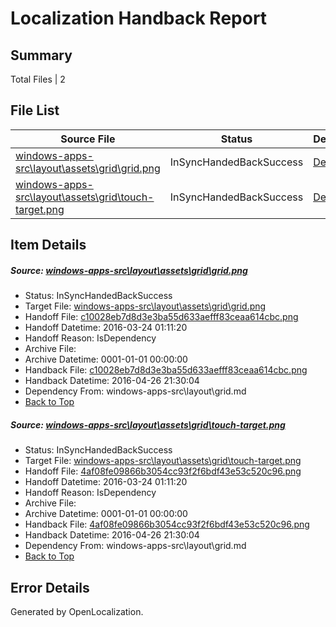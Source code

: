 # <a name='report-top'></a> Localization Handback Report

## Summary
 Total Files | 2

## File List
 Source File | Status | Details 
 ----------- | ------ | ------- 
 [windows-apps-src\layout\assets\grid\grid.png](https://github.com/Microsoft/windows-apps/blob/8603569e780b9804d116f7e3151a72b2c4d627a8/windows-apps-src/layout/assets/grid/grid.png) | InSyncHandedBackSuccess | [Details](#c10028eb7d8d3e3ba55d633aefff83ceaa614cbc2949)
 [windows-apps-src\layout\assets\grid\touch-target.png](https://github.com/Microsoft/windows-apps/blob/8603569e780b9804d116f7e3151a72b2c4d627a8/windows-apps-src/layout/assets/grid/touch-target.png) | InSyncHandedBackSuccess | [Details](#4af08fe09866b3054cc93f2f6bdf43e53c520c962950)

## Item Details
##### <a name='c10028eb7d8d3e3ba55d633aefff83ceaa614cbc2949'></a> Source: [windows-apps-src\layout\assets\grid\grid.png](https://github.com/Microsoft/windows-apps/blob/8603569e780b9804d116f7e3151a72b2c4d627a8/windows-apps-src/layout/assets/grid/grid.png)
* Status: InSyncHandedBackSuccess
* Target File: [windows-apps-src\layout\assets\grid\grid.png](https://github.com/Microsoft/windows-apps.de-de/blob/d9253e215cbf19ba4bce2104f1bd1e69306924ae/windows-apps-src/layout/assets/grid/grid.png)
* Handoff File: [c10028eb7d8d3e3ba55d633aefff83ceaa614cbc.png](https://github.com/Microsoft/WDG.handoff/blob/b50d9230d6484622e9b79413173c827e8fc2000d/ol-handoff/Microsoft/windows-apps.de-de/master/c10028eb7d8d3e3ba55d633aefff83ceaa614cbc.png)
* Handoff Datetime: 2016-03-24 01:11:20
* Handoff Reason: IsDependency
* Archive File: 
* Archive Datetime: 0001-01-01 00:00:00
* Handback File: [c10028eb7d8d3e3ba55d633aefff83ceaa614cbc.png](https://github.com/Microsoft/WDG.handback/blob/9b729a515c995ec82a7dc4713f35cba3d0895ed3/ol-handback/Microsoft/windows-apps.de-de/master/c10028eb7d8d3e3ba55d633aefff83ceaa614cbc.png)
* Handback Datetime: 2016-04-26 21:30:04
* Dependency From: windows-apps-src\layout\grid.md
* [Back to Top](#report-top)

##### <a name='4af08fe09866b3054cc93f2f6bdf43e53c520c962950'></a> Source: [windows-apps-src\layout\assets\grid\touch-target.png](https://github.com/Microsoft/windows-apps/blob/8603569e780b9804d116f7e3151a72b2c4d627a8/windows-apps-src/layout/assets/grid/touch-target.png)
* Status: InSyncHandedBackSuccess
* Target File: [windows-apps-src\layout\assets\grid\touch-target.png](https://github.com/Microsoft/windows-apps.de-de/blob/d9253e215cbf19ba4bce2104f1bd1e69306924ae/windows-apps-src/layout/assets/grid/touch-target.png)
* Handoff File: [4af08fe09866b3054cc93f2f6bdf43e53c520c96.png](https://github.com/Microsoft/WDG.handoff/blob/b50d9230d6484622e9b79413173c827e8fc2000d/ol-handoff/Microsoft/windows-apps.de-de/master/4af08fe09866b3054cc93f2f6bdf43e53c520c96.png)
* Handoff Datetime: 2016-03-24 01:11:20
* Handoff Reason: IsDependency
* Archive File: 
* Archive Datetime: 0001-01-01 00:00:00
* Handback File: [4af08fe09866b3054cc93f2f6bdf43e53c520c96.png](https://github.com/Microsoft/WDG.handback/blob/9b729a515c995ec82a7dc4713f35cba3d0895ed3/ol-handback/Microsoft/windows-apps.de-de/master/4af08fe09866b3054cc93f2f6bdf43e53c520c96.png)
* Handback Datetime: 2016-04-26 21:30:04
* Dependency From: windows-apps-src\layout\grid.md
* [Back to Top](#report-top)


## Error Details

Generated by OpenLocalization.
